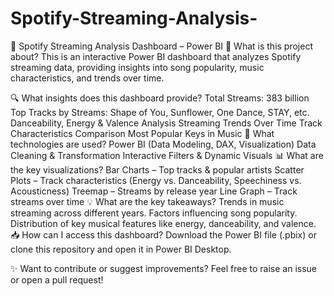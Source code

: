 # Spotify-Streaming-Analysis-

🎵 Spotify Streaming Analysis Dashboard – Power BI
📌 What is this project about?
This is an interactive Power BI dashboard that analyzes Spotify streaming data, providing insights into song popularity, music characteristics, and trends over time.

🔍 What insights does this dashboard provide?
Total Streams: 383 billion
Top Tracks by Streams: Shape of You, Sunflower, One Dance, STAY, etc.
Danceability, Energy & Valence Analysis
Streaming Trends Over Time
Track Characteristics Comparison
Most Popular Keys in Music
🚀 What technologies are used?
Power BI (Data Modeling, DAX, Visualization)
Data Cleaning & Transformation
Interactive Filters & Dynamic Visuals
📊 What are the key visualizations?
Bar Charts – Top tracks & popular artists
Scatter Plots – Track characteristics (Energy vs. Danceability, Speechiness vs. Acousticness)
Treemap – Streams by release year
Line Graph – Track streams over time
💡 What are the key takeaways?
Trends in music streaming across different years.
Factors influencing song popularity.
Distribution of key musical features like energy, danceability, and valence.
📥 How can I access this dashboard?
Download the Power BI file (.pbix) or clone this repository and open it in Power BI Desktop.

✨ Want to contribute or suggest improvements?
Feel free to raise an issue or open a pull request!

